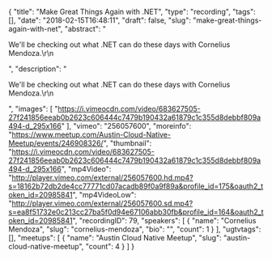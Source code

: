{
  "title": "Make Great Things Again with .NET",
  "type": "recording",
  "tags": [],
  "date": "2018-02-15T16:48:11",
  "draft": false,
  "slug": "make-great-things-again-with-net",
  "abstract": "<p>We'll be checking out what .NET can do these days with Cornelius Mendoza.\r\n</p>",
  "description": "<p>We'll be checking out what .NET can do these days with Cornelius Mendoza.\r\n</p>",
  "images": [
    "https://i.vimeocdn.com/video/683627505-27f241856eeab0b2623c606444c7479b190432a61879c1c355d8debbf809a494-d_295x166"
  ],
  "vimeo": "256057600",
  "moreinfo": "https://www.meetup.com/Austin-Cloud-Native-Meetup/events/246908326/",
  "thumbnail": "https://i.vimeocdn.com/video/683627505-27f241856eeab0b2623c606444c7479b190432a61879c1c355d8debbf809a494-d_295x166",
  "mp4Video": "http://player.vimeo.com/external/256057600.hd.mp4?s=18162b72db2de4cc77771cd07acadb89f0a9f89a&profile_id=175&oauth2_token_id=20985841",
  "mp4VideoLow": "http://player.vimeo.com/external/256057600.sd.mp4?s=ea8f51732e0c213cc27ba5f0d94e67106abb30fb&profile_id=164&oauth2_token_id=20985841",
  "recordingID": 79,
  "speakers": [
    {
      "name": "Cornelius Mendoza",
      "slug": "cornelius-mendoza",
      "bio": "",
      "count": 1
    }
  ],
  "ugtvtags": [],
  "meetups": [
    {
      "name": "Austin Cloud Native Meetup",
      "slug": "austin-cloud-native-meetup",
      "count": 4
    }
  ]
}